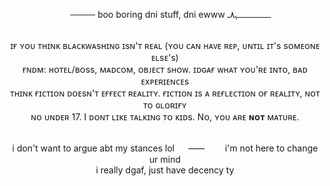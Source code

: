 <div align="center">
  <img height="15" src="https://64.media.tumblr.com/a3c77ec34025d874317387a7d5b87f5e/c573c037035c4113-17/s1280x1920/93137f45197ab9affc698932a105340d195c6269.png"/>
  
<br clear="center">      ──── boo boring dni stuff, dni ewww ـــــــــــــــــــﮩ٨ـ

<br clear="center"> ɪғ ʏᴏᴜ ᴛʜɪɴᴋ ʙʟᴀᴄᴋᴡᴀsʜɪɴɢ ɪsɴ'ᴛ ʀᴇᴀʟ (ʏᴏᴜ ᴄᴀɴ ʜᴀᴠᴇ ʀᴇᴘ, ᴜɴᴛɪʟ ɪᴛ's sᴏᴍᴇᴏɴᴇ ᴇʟsᴇ's)
<br clear="center">  ғɴᴅᴍ: ʜᴏᴛᴇʟ/ʙᴏss, ᴍᴀᴅᴄᴏᴍ, ᴏʙᴊᴇᴄᴛ sʜᴏᴡ. ɪᴅɢᴀғ ᴡʜᴀᴛ ʏᴏᴜ'ʀᴇ ɪɴᴛᴏ, ʙᴀᴅ ᴇxᴘᴇʀɪᴇɴᴄᴇs
<br clear="center"> ᴛʜɪɴᴋ ғɪᴄᴛɪᴏɴ ᴅᴏᴇsɴ'ᴛ ᴇғғᴇᴄᴛ ʀᴇᴀʟɪᴛʏ. ғɪᴄᴛɪᴏɴ ɪs ᴀ ʀᴇғʟᴇᴄᴛɪᴏɴ ᴏғ ʀᴇᴀʟɪᴛʏ, ɴᴏᴛ ᴛᴏ ɢʟᴏʀɪғʏ
<br clear="center"> ɴᴏ ᴜɴᴅᴇʀ 17. I ᴅᴏɴᴛ ʟɪᴋᴇ ᴛᴀʟᴋɪɴɢ ᴛᴏ ᴋɪᴅs. Nᴏ, ʏᴏᴜ ᴀʀᴇ **ɴᴏᴛ** ᴍᴀᴛᴜʀᴇ.

<br clear="center"> i don't want to argue abt my stances lol   ⸺   i'm not here to change ur mind
<br clear="center"> i really dgaf, just have decency ty</p>

<img height="15" src="https://64.media.tumblr.com/a3c77ec34025d874317387a7d5b87f5e/c573c037035c4113-17/s1280x1920/93137f45197ab9affc698932a105340d195c6269.png"/>

</div> 
